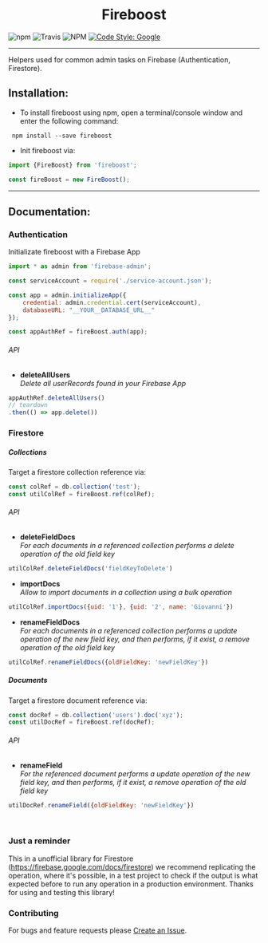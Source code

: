 <div align="center">
  <h1>Fireboost</h1>
</div>

![npm](https://img.shields.io/npm/v/fireboost.svg)
![Travis](https://img.shields.io/travis/39ro/fireboost)
![NPM](https://img.shields.io/npm/l/fireboost)
[![Code Style: Google](https://img.shields.io/badge/code%20style-google-blueviolet.svg)](https://github.com/google/gts)

<hr>

Helpers used for common admin tasks on Firebase (Authentication, Firestore).


## Installation:

- To install fireboost using npm, open a terminal/console window and enter the following command:
```
 npm install --save fireboost
```

- Init fireboost via:
```javascript
import {FireBoost} from 'fireboost';

const fireBoost = new FireBoost();
```

<hr>

## Documentation:

### Authentication
Initializate fireboost with a Firebase App
```javascript
import * as admin from 'firebase-admin';

const serviceAccount = require('./service-account.json');

const app = admin.initializeApp({
    credential: admin.credential.cert(serviceAccount),
    databaseURL: "__YOUR__DATABASE_URL__"
});

const appAuthRef = fireBoost.auth(app);
```

###### API

- **deleteAllUsers**<br>
_Delete all userRecords found in your Firebase App_
```javascript
appAuthRef.deleteAllUsers()
// teardown
.then(() => app.delete())
```




### Firestore


##### Collections
Target a firestore collection reference via:
```javascript
const colRef = db.collection('test');
const utilColRef = fireBoost.ref(colRef);
```

###### API

- **deleteFieldDocs**<br>
_For each documents in a referenced collection performs a delete operation of the old field key_
```javascript
utilColRef.deleteFieldDocs('fieldKeyToDelete')
```

- **importDocs**<br>
_Allow to import documents in a collection using a bulk operation_
```javascript
utilColRef.importDocs({uid: '1'}, {uid: '2', name: 'Giovanni'})
```

- **renameFieldDocs**<br>
_For each documents in a referenced collection performs a update operation of the new field key, and then performs, if it exist, a remove operation of the old field key_
```javascript
utilColRef.renameFieldDocs({oldFieldKey: 'newFieldKey'})
```


##### Documents
Target a firestore document reference via:
```javascript
const docRef = db.collection('users').doc('xyz');
const utilDocRef = fireBoost.ref(docRef);
```

###### API

- **renameField**<br>
_For the referenced document performs a update operation of the new field key, and then performs, if it exist, a remove operation of the old field key_
```javascript
utilDocRef.renameField({oldFieldKey: 'newFieldKey'})
```


<br>


### Just a reminder
This in a unofficial library for Firestore (https://firebase.google.com/docs/firestore) we recommend replicating the operation, where it's possible, in a test project to check if the output is what expected before to run any operation in a production environment.
Thanks for using and testing this library!

### Contributing
For bugs and feature requests please [Create an Issue](https://github.com/39ro/fireboost/issues/new).

